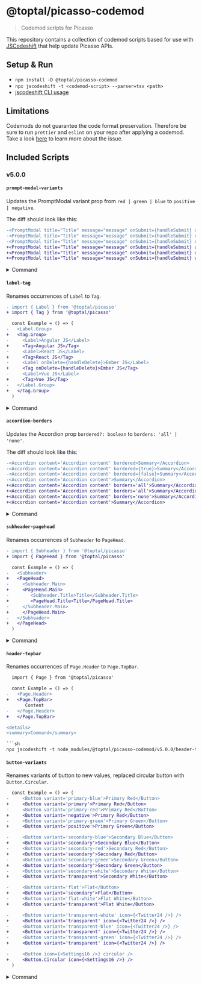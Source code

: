# @toptal/picasso-codemod

> Codemod scripts for Picasso

This repository contains a collection of codemod scripts based for use with [JSCodeshift](https://github.com/facebook/jscodeshift) that help update Picasso APIs.

## Setup & Run

- `npm install -D @toptal/picasso-codemod`
- `npx jscodeshift -t <codemod-script> --parser=tsx <path>`
- [jscodeshift CLI usage](https://github.com/facebook/jscodeshift#usage-cli)

## Limitations

Codemods do not guarantee the code format preservation. Therefore be sure to run `prettier` and `eslint` on your repo after applying a codemod. Take a look [here](https://github.com/benjamn/recast/issues/140) to learn more about the issue.

## Included Scripts

### v5.0.0

#### `prompt-modal-variants`

Updates the PromptModal variant prop from `red | green | blue` to `positive | negative`.

The diff should look like this:

```diff
-<PromptModal title="Title" message="message" onSubmit={handleSubmit} open={isOpen} variant='red' />
-<PromptModal title="Title" message="message" onSubmit={handleSubmit} open={isOpen} variant='blue' />
-<PromptModal title="Title" message="message" onSubmit={handleSubmit} open={isOpen} variant='green' />
+<PromptModal title="Title" message="message" onSubmit={handleSubmit} open={isOpen} variant='negative' />
+<PromptModal title="Title" message="message" onSubmit={handleSubmit} open={isOpen} variant='positive' />
+<PromptModal title="Title" message="message" onSubmit={handleSubmit} open={isOpen} variant='positive' />
```

<details>
<summary>Command</summary>

```sh
npx jscodeshift --parser=tsx -t node_modules/@toptal/picasso-codemod/v5.0.0/prompt-modal-variants src/**/*.tsx
```

</details>

#### `label-tag`

Renames occurrences of `Label` to `Tag`.

```diff
- import { Label } from '@toptal/picasso'
+ import { Tag } from '@toptal/picasso'

  const Example = () => (
-   <Label.Group>
+   <Tag.Group>
-     <Label>Angular JS</Label>
+     <Tag>Angular JS</Tag>
-     <Label>React JS</Label>
+     <Tag>React JS</Tag>
-     <Label onDelete={handleDelete}>Ember JS</Label>
+     <Tag onDelete={handleDelete}>Ember JS</Tag>
-     <Label>Vue JS</Label>
+     <Tag>Vue JS</Tag>
-   </Label.Group>
+   </Tag.Group>
  )
```

<details>
<summary>Command</summary>

```sh
npx jscodeshift -t node_modules/@toptal/picasso-codemod/v5.0.0/label-tag src/**/*.tsx --parser=tsx
```

</details>

#### `accordion-borders`

Updates the Accordion prop `bordered?: boolean` to `borders: 'all' | 'none'`.

The diff should look like this:

```diff
-<Accordion content='Accordion content' bordered>Summary</Accordion>
-<Accordion content='Accordion content' bordered={true}>Summary</Accordion>
-<Accordion content='Accordion content' bordered={false}>Summary</Accordion>
-<Accordion content='Accordion content'>Summary</Accordion>
+<Accordion content='Accordion content' borders='all'>Summary</Accordion>
+<Accordion content='Accordion content' borders='all'>Summary</Accordion>
+<Accordion content='Accordion content' borders='none'>Summary</Accordion>
+<Accordion content='Accordion content'>Summary</Accordion>
```

<details>
<summary>Command</summary>

```sh
npx jscodeshift --parser=tsx -t node_modules/@toptal/picasso-codemod/v5.0.0/accordion-borders src/**/*.tsx
```

</details>

#### `subheader-pagehead`

Renames occurrences of `Subheader` to `PageHead`.

```diff
- import { Subheader } from '@toptal/picasso'
+ import { PageHead } from '@toptal/picasso'

  const Example = () => (
-   <Subheader>
+   <PageHead>
-     <Subheader.Main>
+     <PageHead.Main>
-        <Subheader.Title>Title</Subheader.Title>
+        <PageHead.Title>Title</PageHead.Title>
-     </Subheader.Main>
+     </PageHead.Main>
-   </Subheader>
+   </PageHead>
  )
```

<details>
<summary>Command</summary>

```sh
npx jscodeshift -t node_modules/@toptal/picasso-codemod/v5.0.0/subheader-pagehead src/**/*.tsx --parser=tsx
```

</details>

#### `header-topbar`

Renames occurrences of `Page.Header` to `Page.TopBar`.

```diff
  import { Page } from '@toptal/picasso'

  const Example = () => (
-   <Page.Header>
+   <Page.TopBar>
       Content
-   </Page.Header>
+   </Page.TopBar>

<details>
<summary>Command</summary>

```sh
npx jscodeshift -t node_modules/@toptal/picasso-codemod/v5.0.0/header-topbar src/**/*.tsx --parser=tsx
```

</details>

#### `button-variants`

Renames variants of button to new values, replaced circular button with `Button.Circular`.

```diff
  const Example = () => (
-     <Button variant='primary-blue'>Primary Red</Button>
+     <Button variant='primary'>Primary Red</Button>
-     <Button variant='primary-red'>Primary Red</Button>
+     <Button variant='negative'>Primary Red</Button>
-     <Button variant='primary-green'>Primary Green</Button>
+     <Button variant='positive'>Primary Green</Button>

-     <Button variant='secondary-blue'>Secondary Blue</Button>
+     <Button variant='secondary'>Secondary Blue</Button>
-     <Button variant='secondary-red'>Secondary Red</Button>
+     <Button variant='secondary'>Secondary Red</Button>
-     <Button variant='secondary-green'>Secondary Green</Button>
+     <Button variant='secondary'>Secondary Green</Button>
-     <Button variant='secondary-white'>Secondary White</Button>
+     <Button variant='transparent'>Secondary White</Button>

-     <Button variant='flat'>Flat</Button>
+     <Button variant='secondary'>Flat</Button>
-     <Button variant='flat-white'>Flat White</Button>
+     <Button variant='transparent'>Flat White</Button>

-     <Button variant='transparent-white' icon={<Twitter24 />} />
+     <Button variant='transparent' icon={<Twitter24 />} />
-     <Button variant='transparent-blue' icon={<Twitter24 />} />
+     <Button variant='transparent' icon={<Twitter24 />} />
-     <Button variant='transparent-green' icon={<Twitter24 />} />
+     <Button variant='transparent' icon={<Twitter24 />} />

-     <Button icon={<Settings16 />} circular />
+     <Button.Circular icon={<Settings16 />} />
  )
```

<details>
<summary>Command</summary>

```sh
npx jscodeshift -t node_modules/@toptal/picasso-codemod/v5.0.0/button-variants src/**/*.tsx --parser=tsx
```

</details>
